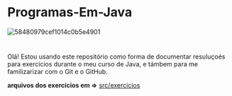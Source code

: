 
# Programas-Em-Java 
![58480979cef1014c0b5e4901](https://github.com/joaoCesarV/Programas-Em-Java/assets/148928032/cff1cec0-09ae-450e-be43-de4ea21d6ab7)
# 

  Olá! Estou usando este repositório como forma de documentar resuluçoés para exercícios durante o meu curso de Java, e támbem para me familizarizar com o Git e o GitHub. 


**arquivos dos exercícios em =>** [src/exercicios]([https://pages.github.com/](https://github.com/joaoCesarV/Programas-Em-Java/tree/main/src/exercicios)https://github.com/joaoCesarV/Programas-Em-Java/tree/main/src/exercicios)

